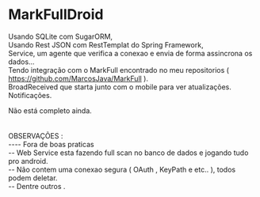 # MarkFullDroid
Usando SQLite com SugarORM,<br> 
Usando Rest JSON com RestTemplat do Spring Framework,<br>
Service, um agente que verifica a conexao e envia de forma assincrona os dados... <br>
Tendo integração com o MarkFull encontrado no meu repositorios ( https://github.com/MarcosJava/MarkFull ).<br>
BroadReceived que starta junto com o mobile para ver atualizações. <br>
Notificações. <br>

Não está completo ainda.<br>
<br><br>
OBSERVAÇÕES : <br>
---- Fora de boas praticas <br>
-- Web Service esta fazendo full scan no banco de dados e jogando tudo pro android. <br>
-- Não contem uma conexao segura ( OAuth , KeyPath e etc.. ), todos podem deletar. <br>
-- Dentre outros .
